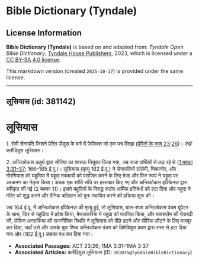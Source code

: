 # Bible Dictionary (Tyndale)

## License Information

**Bible Dictionary (Tyndale)** is based on and adapted from: _Tyndale Open Bible Dictionary_, [Tyndale House Publishers](https://tyndaleopenresources.com/), 2023, which is licensed under a [CC BY-SA 4.0 license](https://creativecommons.org/licenses/by-sa/4.0/legalcode.en).

This markdown version (created `2025-10-17`) is provided under the same license.



--------------------------------

## लूसियास (id: 381142)

लूसियास
=======

1\. रोमी सेनापति जिसने प्रेरित पौलुस के बारे में फेलिक्स को एक पत्र लिखा ([प्रेरितों के काम 23:26](https://ref.ly/Acts23:26))। *देखें*  क्लौदियुस लूसियास।

2\. अन्तिओकस चतुर्थ द्वारा सीरिया का शासक नियुक्त किया गया, जब राजा पार्थियों से लड़ रहे थे ([1 मक्का 3:31–37](https://ref.ly/1Macc3:31-1Macc3:37); 166–165 ई.पू.)। लूसियास (मृत्यु 162 ई.पू.) ने सेनापतियों टॉलेमी, निकानोर, और गोरगियास को यहूदिया में यहूदा मक्काबी को पराजित करने के लिए भेजा और फिर स्वयं ने यहूदा पर आक्रमण का नेतृत्व किया। अंततः एक शांति संधि पर हस्ताक्षर किए गए और अन्तिओकस इपिफेनज़ द्वारा स्वीकृत की गई (2 मक्का 11\)। इसने यहूदियों के विरुद्ध कठोर धार्मिक प्रतिबंधों को हटा दिया और यहूदा ने मंदिर को शुद्ध करने और दैनिक बलिदान को पुनः स्थापित करने की प्रक्रिया शुरू की।

जब 164 ई.पू. में अन्तिओकस इपिफेनज़ की मृत्यु हुई, तो लूसियास, बाल\-राजा अन्तिओकस पंचम यूपेटर के साथ, फिर से यहूदिया में प्रवेश किया, बेथज़करिया में यहूदा को पराजित किया, और यरूशलेम की घेराबंदी की, लेकिन अन्ताकिया की राजनीतिक स्थिति ने लूसियास को पीछे हटने और सीरिया लौटने के लिए मजबूर कर दिया, जहाँ उसे और उसके युवा शिष्य अन्तिओकस पंचम को दिमेत्रियुस प्रथम द्वारा सत्ता से हटा दिया गया और (162 ई.पू.) उसका वध कर दिया गया।

* **Associated Passages:** ACT 23:26; 1MA 3:31–1MA 3:37
* **Associated Articles:** क्लौदियुस लूसियास (ID: `381035@TyndaleBibleDictionary`)

